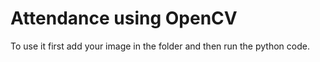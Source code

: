 # Attendance using OpenCV
To use it first add your image in the folder and then run the python code.
